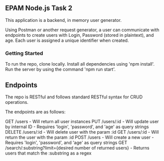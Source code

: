 ## EPAM Node.js Task 2

This application is a backend, in memory user generator.

Using Postman or another request generator, a user can communicate with endpoints to create users with Login, Password (stored in plaintext), and age. Each user is assigned a unique identifier when created.

### Getting Started
To run the repo, clone locally. Install all dependencies using 'npm install'. Run the server by using the command 'npm run start'.

## Endpoints
The repo is RESTful and follows standard RESTful syntax for CRUD operations.

The endpoints are as follows:

GET /users
    - Will return all user instances
PUT /users/:id
    - Will update user by internal ID
    - Requires 'login', 'password', and 'age' as query strings
DELETE /users/:id
    - Will delete user with the param :id
GET /users/:id
    - Will return the user with the param :id
POST /users
    - Will create a new user
    - Requires 'login', 'password', and 'age' as query strings
GET /search/:substring?limit={desired number of returned users}
    - Returns users that match the :substring as a regex
